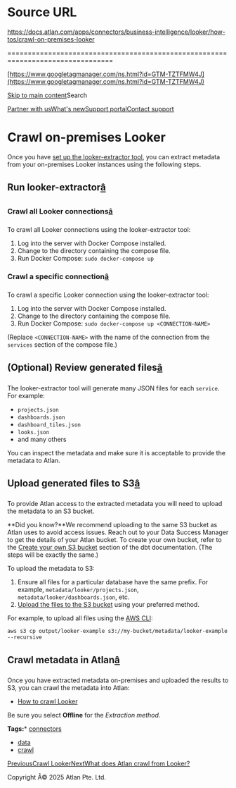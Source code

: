 # Source URL
https://docs.atlan.com/apps/connectors/business-intelligence/looker/how-tos/crawl-on-premises-looker

================================================================================

<!--
canonical: https://docs.atlan.com/apps/connectors/business-intelligence/looker/how-tos/crawl-on-premises-looker
link-alternate: https://docs.atlan.com/apps/connectors/business-intelligence/looker/how-tos/crawl-on-premises-looker
meta-description: Once you have [set up the looker-extractor tool](/apps/connectors/business-intelligence/looker/how-tos/set-up-on-premises-looker-access), you can extract metadata from your on-premises Looker instances using the following steps.
meta-docsearch:docusaurus_tag: docs-default-current
meta-docsearch:language: en
meta-docsearch:version: current
meta-docusaurus_locale: en
meta-docusaurus_tag: docs-default-current
meta-docusaurus_version: current
meta-generator: Docusaurus v3.8.1
meta-og-description: Once you have [set up the looker-extractor tool](/apps/connectors/business-intelligence/looker/how-tos/set-up-on-premises-looker-access), you can extract metadata from your on-premises Looker instances using the following steps.
meta-og-locale: en
meta-og-title: Crawl on-premises Looker | Atlan Documentation
meta-og-url: https://docs.atlan.com/apps/connectors/business-intelligence/looker/how-tos/crawl-on-premises-looker
meta-twitter:card: summary_large_image
meta-viewport: width=device-width,initial-scale=1
title: Crawl on-premises Looker | Atlan Documentation
-->

[https://www.googletagmanager.com/ns.html?id=GTM-TZTFMW4J](https://www.googletagmanager.com/ns.html?id=GTM-TZTFMW4J)

[Skip to main content](#__docusaurus_skipToContent_fallback)Search

[Partner with us](https://docs.google.com/forms/d/e/1FAIpQLScuAIhCm2GS7YFstrOjawbP8J7PUmOynQo7wI2yGCcCyEcVSw/viewform)[What's new](https://shipped.atlan.com/)[Support portal](https://atlan.zendesk.com/auth/v2/login/signin?return_to=https%3A%2F%2Fatlan.zendesk.com%2Fhc%2Fen-us&theme=hc&locale=en-us&brand_id=1900000425113&auth_origin=1900000425113%2Cfalse%2Ctrue)[Contact support](/support/submit-request)

Crawl on\-premises Looker
=========================

Once you have [set up the looker\-extractor tool](/apps/connectors/business-intelligence/looker/how-tos/set-up-on-premises-looker-access), you can extract metadata from your on\-premises Looker instances using the following steps.

Run looker\-extractor[â](#run-looker-extractor "Direct link to Run looker-extractor")
---------------------------------------------------------------------------------------

### Crawl all Looker connections[â](#crawl-all-looker-connections "Direct link to Crawl all Looker connections")

To crawl all Looker connections using the looker\-extractor tool:

1. Log into the server with Docker Compose installed.
2. Change to the directory containing the compose file.
3. Run Docker Compose: `sudo docker-compose up`

### Crawl a specific connection[â](#crawl-a-specific-connection "Direct link to Crawl a specific connection")

To crawl a specific Looker connection using the looker\-extractor tool:

1. Log into the server with Docker Compose installed.
2. Change to the directory containing the compose file.
3. Run Docker Compose: `sudo docker-compose up <CONNECTION-NAME>`

(Replace `<CONNECTION-NAME>` with the name of the connection from the `services` section of the compose file.)

(Optional) Review generated files[â](#optional-review-generated-files "Direct link to (Optional) Review generated files")
---------------------------------------------------------------------------------------------------------------------------

The looker\-extractor tool will generate many JSON files for each `service`. For example:

* `projects.json`
* `dashboards.json`
* `dashboard_tiles.json`
* `looks.json`
* and many others

You can inspect the metadata and make sure it is acceptable to provide the metadata to Atlan.

Upload generated files to S3[â](#upload-generated-files-to-s3 "Direct link to Upload generated files to S3")
--------------------------------------------------------------------------------------------------------------

To provide Atlan access to the extracted metadata you will need to upload the metadata to an S3 bucket.

**Did you know?**We recommend uploading to the same S3 bucket as Atlan uses to avoid access issues. Reach out to your Data Success Manager to get the details of your Atlan bucket. To create your own bucket, refer to the [Create your own S3 bucket](/apps/connectors/etl-tools/dbt/how-tos/set-up-dbt-core) section of the dbt documentation. (The steps will be exactly the same.)

To upload the metadata to S3:

1. Ensure all files for a particular database have the same prefix. For example, `metadata/looker/projects.json`, `metadata/looker/dashboards.json`, etc.
2. [Upload the files to the S3 bucket](https://docs.aws.amazon.com/AmazonS3/latest/userguide/upload-objects.html) using your preferred method.

For example, to upload all files using the [AWS CLI](https://docs.aws.amazon.com/cli/latest/userguide/getting-started-install.html):

```
aws s3 cp output/looker-example s3://my-bucket/metadata/looker-example --recursive  

```

Crawl metadata in Atlan[â](#crawl-metadata-in-atlan "Direct link to Crawl metadata in Atlan")
-----------------------------------------------------------------------------------------------

Once you have extracted metadata on\-premises and uploaded the results to S3, you can crawl the metadata into Atlan:

* [How to crawl Looker](/apps/connectors/business-intelligence/looker/how-tos/crawl-looker)

Be sure you select **Offline** for the *Extraction method*.

**Tags:*** [connectors](/tags/connectors)
* [data](/tags/data)
* [crawl](/tags/crawl)

[PreviousCrawl Looker](/apps/connectors/business-intelligence/looker/how-tos/crawl-looker)[NextWhat does Atlan crawl from Looker?](/apps/connectors/business-intelligence/looker/references/what-does-atlan-crawl-from-looker)

Copyright Â© 2025 Atlan Pte. Ltd.

